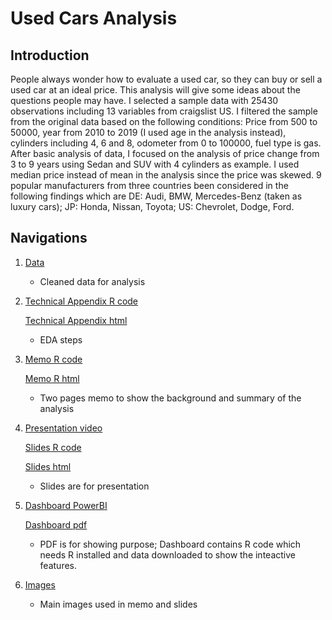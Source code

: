 # Used Cars Analysis
## Introduction
People always wonder how to evaluate a used car, so they can buy or sell a used car at an ideal price. This analysis will give some ideas about the questions people may have. I selected a sample data with 25430 observations including 13 variables from craigslist US. I filtered the sample from the original data based on the following conditions: Price from 500 to 50000, year from 2010 to 2019 (I used age in the analysis instead), cylinders including 4, 6 and 8, odometer from 0 to 100000, fuel type is gas. After basic analysis of data, I focused on the analysis of price change from 3 to 9 years using Sedan and SUV with 4 cylinders as example. I used median price instead of mean in the analysis since the price was skewed. 9 popular manufacturers from three countries been considered in the following findings which are DE: Audi, BMW, Mercedes-Benz (taken as luxury cars); JP: Honda, Nissan, Toyota; US: Chevrolet, Dodge, Ford.
## Navigations
1. [Data](https://github.com/Cuicui-github/Used-Cars-Analysis/blob/master/FP_AutoData.csv)
    - Cleaned data for analysis
2. [Technical Appendix R code](https://github.com/Cuicui-github/Used-Cars-Analysis/blob/master/FP_TA_Cuicui%20Lu.Rmd)

   [Technical Appendix html](https://github.com/Cuicui-github/Used-Cars-Analysis/blob/master/FP_TA_Cuicui-Lu.html)
    - EDA steps
3. [Memo R code](https://github.com/Cuicui-github/Used-Cars-Analysis/blob/master/FP_memo_Cuicui%20Lu.Rmd)

   [Memo R html](https://github.com/Cuicui-github/Used-Cars-Analysis/blob/master/FP_memo_Cuicui-Lu.html)
    - Two pages memo to show the background and summary of the analysis
4. [Presentation video](https://github.com/Cuicui-github/Used-Cars-Analysis/blob/master/Used%20Cars%20Analysis.mp4)

   [Slides R code](https://github.com/Cuicui-github/Used-Cars-Analysis/blob/master/FP_slide_Cuicui%20Lu.Rmd)
   
   [Slides html](https://github.com/Cuicui-github/Used-Cars-Analysis/blob/master/FP_slide_Cuicui-Lu.html)
    - Slides are for presentation
5. [Dashboard PowerBI](https://github.com/Cuicui-github/Used-Cars-Analysis/blob/master/FP_dashboard.pbix)

   [Dashboard pdf](https://github.com/Cuicui-github/Used-Cars-Analysis/blob/master/FP_dashboard_Cuicui%20Lu.pdf)
    - PDF is for showing purpose; Dashboard contains R code which needs R installed and data downloaded to show the inteactive features.
6. [Images](https://github.com/Cuicui-github/Used-Cars-Analysis/tree/master/FP_image)
    - Main images used in memo and slides
